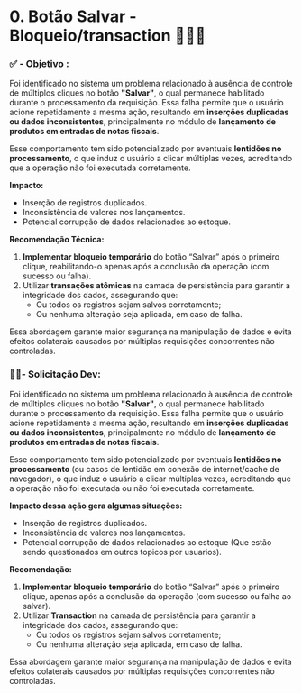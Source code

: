 # 0. Botão Salvar - Bloqueio/transaction 👨🏻‍💻

### ✅ - Objetivo :
Foi identificado no sistema um problema relacionado à ausência de controle de múltiplos cliques no botão **"Salvar"**, o qual permanece habilitado durante o processamento da requisição. Essa falha permite que o usuário acione repetidamente a mesma ação, resultando em **inserções duplicadas ou dados inconsistentes**, principalmente no módulo de **lançamento de produtos em entradas de notas fiscais**.

Esse comportamento tem sido potencializado por eventuais **lentidões no processamento**, o que induz o usuário a clicar múltiplas vezes, acreditando que a operação não foi executada corretamente.

**Impacto:**

* Inserção de registros duplicados.
* Inconsistência de valores nos lançamentos.
* Potencial corrupção de dados relacionados ao estoque.

**Recomendação Técnica:**

1. **Implementar bloqueio temporário** do botão “Salvar” após o primeiro clique, reabilitando-o apenas após a conclusão da operação (com sucesso ou falha).
2. Utilizar **transações atômicas** na camada de persistência para garantir a integridade dos dados, assegurando que:
   * Ou todos os registros sejam salvos corretamente;
   * Ou nenhuma alteração seja aplicada, em caso de falha.

Essa abordagem garante maior segurança na manipulação de dados e evita efeitos colaterais causados por múltiplas requisições concorrentes não controladas.

### 🧑🏻- Solicitação Dev:

Foi identificado no sistema um problema relacionado à ausência de controle de múltiplos cliques no botão **"Salvar"**, o qual permanece habilitado durante o processamento da requisição. Essa falha permite que o usuário acione repetidamente a mesma ação, resultando em **inserções duplicadas ou dados inconsistentes**, principalmente no módulo de **lançamento de produtos em entradas de notas fiscais**.

Esse comportamento tem sido potencializado por eventuais **lentidões no processamento** (ou casos de lentidão em conexão de internet/cache de navegador), o que induz o usuário a clicar múltiplas vezes, acreditando que a operação não foi executada ou não foi executada corretamente.

**Impacto dessa ação gera algumas situações:**

* Inserção de registros duplicados.
* Inconsistência de valores nos lançamentos.
* Potencial corrupção de dados relacionados ao estoque (Que estão sendo questionados em outros topicos por usuarios).

**Recomendação:**

1. **Implementar bloqueio temporário** do botão “Salvar” após o primeiro clique,  apenas após a conclusão da operação (com sucesso ou falha ao salvar).
2. Utilizar  **Transaction** na camada de persistência para garantir a integridade dos dados, assegurando que:
   * Ou todos os registros sejam salvos corretamente;
   * Ou nenhuma alteração seja aplicada, em caso de falha.

Essa abordagem garante maior segurança na manipulação de dados e evita efeitos colaterais causados por múltiplas requisições concorrentes não controladas.
